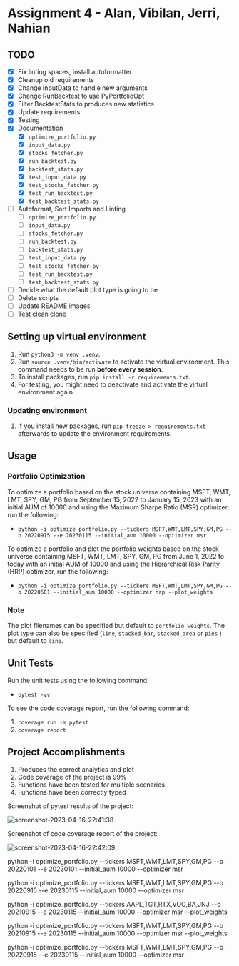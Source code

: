 # Assignment 4 - Alan, Vibilan, Jerri, Nahian

## TODO
- [x] Fix linting spaces, install autoformatter
- [x] Cleanup old requirements
- [x] Change InputData to handle new arguments
- [x] Change RunBacktest to use PyPortfolioOpt
- [x] Filter BacktestStats to produces new statistics
- [x] Update requirements
- [x] Testing
- [x] Documentation
    - [x] `optimize_portfolio.py`
    - [x] `input_data.py`
    - [x] `stocks_fetcher.py`
    - [x] `run_backtest.py`
    - [x] `backtest_stats.py`
    - [x] `test_input_data.py`
    - [x] `test_stocks_fetcher.py`
    - [x] `test_run_backtest.py`
    - [x] `test_backtest_stats.py`
- [ ] Autoformat, Sort Imports and Linting
    - [ ] `optimize_portfolio.py`
    - [ ] `input_data.py`
    - [ ] `stocks_fetcher.py`
    - [ ] `run_backtest.py`
    - [ ] `backtest_stats.py`
    - [ ] `test_input_data.py`
    - [ ] `test_stocks_fetcher.py`
    - [ ] `test_run_backtest.py`
    - [ ] `test_backtest_stats.py`
- [ ] Decide what the default plot type is going to be
- [ ] Delete scripts
- [ ] Update README images
- [ ] Test clean clone

## Setting up virtual environment

1. Run `python3 -m venv .venv`.
2. Run `source .venv/bin/activate` to activate the virtual environment. This command needs to be run **before every session**.
3. To install packages, run `pip install -r requirements.txt`.
4. For testing, you might need to deactivate and activate the virtual environment again.

### Updating environment

1. If you install new packages, run `pip freeze > requirements.txt` afterwards to update the environment requirements.

## Usage

### Portfolio Optimization

To optimize a portfolio based on the stock universe containing MSFT, WMT, LMT, SPY, GM, PG from September 15, 2022 to January 15, 2023 with an initial AUM of 10000 and using the Maximum Sharpe Ratio (MSR) optimizer, run the following:

* `python -i optimize_portfolio.py --tickers MSFT,WMT,LMT,SPY,GM,PG --b 20220915 --e 20230115 --initial_aum 10000 --optimizer msr`

To optimize a portfolio and plot the portfolio weights based on the stock universe containing MSFT, WMT, LMT, SPY, GM, PG from June 1, 2022 to today with an initial AUM of 10000 and using the Hierarchical Risk Parity (HRP) optimizer, run the following: 

* `python -i optimize_portfolio.py --tickers MSFT,WMT,LMT,SPY,GM,PG --b 20220601 --initial_aum 10000 --optimizer hrp --plot_weights`

### Note

The plot filenames can be specified but default to `portfolio_weights`. The plot type can also be specified (`line`, `stacked_bar`, `stacked_area` or `pies` ) but default to `line`.

## Unit Tests

Run the unit tests using the following command:

* `pytest -vv`

To see the code coverage report, run the following command:

1. `coverage run -m pytest`
2. `coverage report`

## Project Accomplishments

1. Produces the correct analytics and plot
2. Code coverage of the project is 99%
3. Functions have been tested for multiple scenarios
4. Functions have been correctly typed

Screenshot of pytest results of the project:

![screenshot-2023-04-16-22:41:38](https://user-images.githubusercontent.com/61618719/232320678-3178ae53-d758-46fb-b245-ad3ee802e5f5.png)

Screenshot of code coverage report of the project:

![screenshot-2023-04-16-22:42:09](https://user-images.githubusercontent.com/61618719/232320687-6ded09ee-e30b-4d49-a783-56b0762b579e.png)

python -i optimize_portfolio.py --tickers MSFT,WMT,LMT,SPY,GM,PG --b 20220101 --e 20230101 --initial_aum 10000 --optimizer msr

python -i optimize_portfolio.py --tickers MSFT,WMT,LMT,SPY,GM,PG --b 20220915 --e 20230115 --initial_aum 10000 --optimizer msr

python -i optimize_portfolio.py --tickers AAPL,TGT,RTX,VOO,BA,JNJ --b 20210915 --e 20230115 --initial_aum 10000 --optimizer msr --plot_weights

python -i optimize_portfolio.py --tickers MSFT,WMT,LMT,SPY,GM,PG --b 20210915 --e 20230115 --initial_aum 10000 --optimizer msr --plot_weights


python -i optimize_portfolio.py --tickers MSFT,WMT,LMT,SPY,GM,PG --b 20220915 --e 20230115 --initial_aum 10000 --optimizer msr